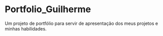 # Portfolio_Guilherme
 Um projeto de portfólio para servir de apresentação dos meus projetos e minhas habilidades.
